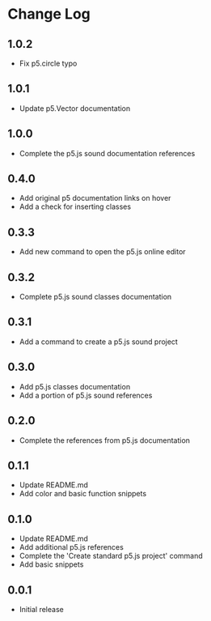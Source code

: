 # Change Log

## 1.0.2

- Fix p5.circle typo
## 1.0.1

- Update p5.Vector documentation

## 1.0.0

- Complete the p5.js sound documentation references

## 0.4.0

- Add original p5 documentation links on hover
- Add a check for inserting classes

## 0.3.3

- Add new command to open the p5.js online editor

## 0.3.2

- Complete p5.js sound classes documentation

## 0.3.1

- Add a command to create a p5.js sound project

## 0.3.0

- Add p5.js classes documentation
- Add a portion of p5.js sound references

## 0.2.0

- Complete the references from p5.js documentation

## 0.1.1

- Update README.md
- Add color and basic function snippets

## 0.1.0

- Update README.md
- Add additional p5.js references
- Complete the 'Create standard p5.js project' command
- Add basic snippets

## 0.0.1

- Initial release